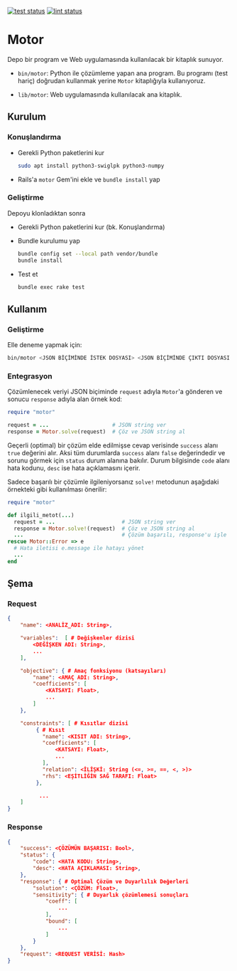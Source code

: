 [![test status](https://github.com/soletech/motor/workflows/Test/badge.svg)](https://github.com/soletech/motor/actions?query=workflow%3ATest)
[![lint status](https://github.com/soletech/motor/workflows/Lint/badge.svg)](https://github.com/soletech/motor/actions?query=workflow%3ALint)

# Motor

Depo bir program ve Web uygulamasında kullanılacak bir kitaplık sunuyor.

- `bin/motor`: Python ile çözümleme yapan ana program. Bu programı (test hariç) doğrudan kullanmak yerine `Motor`
  kitaplığıyla kullanıyoruz.

- `lib/motor`: Web uygulamasında kullanılacak ana kitaplık.

## Kurulum

### Konuşlandırma

- Gerekli Python paketlerini kur

  ```sh
  sudo apt install python3-swiglpk python3-numpy
  ```

- Rails'a `motor` Gem'ini ekle ve `bundle install` yap

### Geliştirme

Depoyu klonladıktan sonra

- Gerekli Python paketlerini kur (bk. Konuşlandırma)


- Bundle kurulumu yap

  ```sh
  bundle config set --local path vendor/bundle
  bundle install
  ```

- Test et

  ```sh
  bundle exec rake test
  ```

## Kullanım

### Geliştirme

Elle deneme yapmak için:

```sh
bin/motor <JSON BİÇİMİNDE İSTEK DOSYASI> <JSON BİÇİMİNDE ÇIKTI DOSYASI ADI>
```

### Entegrasyon

Çözümlenecek veriyi JSON biçiminde `request` adıyla `Motor`'a gönderen ve sonucu `response` adıyla alan örnek kod:

```ruby
require "motor"

request = ...                    # JSON string ver
response = Motor.solve(request)  # Çöz ve JSON string al
```

Geçerli (optimal) bir çözüm elde edilmişse cevap verisinde `success` alanı `true` değerini alır.  Aksi tüm durumlarda
`success` alanı `false` değerindedir ve sorunu görmek için `status` durum alanına bakılır.  Durum bilgisinde `code`
alanı hata kodunu, `desc` ise hata açıklamasını içerir.

Sadece başarılı bir çözümle ilgileniyorsanız `solve!` metodunun aşağıdaki örnekteki gibi kullanılması önerilir:

```ruby
require "motor"

def ilgili_metot(...)
  request = ...                     # JSON string ver
  response = Motor.solve!(request)  # Çöz ve JSON string al
  ...                               # Çözüm başarılı, response'u işle      
rescue Motor::Error => e
  # Hata iletisi e.message ile hatayı yönet
  ...
end
```


## Şema

### Request

```json
{
    "name": <ANALİZ_ADI: String>,

    "variables":  [ # Değişkenler dizisi
        <DEĞİŞKEN ADI: String>,
        ...
    ],

    "objective": { # Amaç fonksiyonu (katsayıları)
        "name": <AMAÇ ADI: String>,
        "coefficients": [
            <KATSAYI: Float>,
            ...
        ]
    },

    "constraints": [ # Kısıtlar dizisi
         { # Kısıt
           "name": <KISIT ADI: String>,
           "coefficients": [
               <KATSAYI: Float>,
               ...
           ],
           "relation": <İLİŞKİ: String (<=, >=, ==, <, >)>
           "rhs": <EŞİTLİĞİN SAĞ TARAFI: Float>
         },

          ...
    ]
}
```

### Response

```json
{
    "success": <ÇÖZÜMÜN BAŞARISI: Bool>,
    "status": {
        "code": <HATA KODU: String>,
        "desc": <HATA AÇIKLAMASI: String>,
    },
    "response": { # Optimal Çözüm ve Duyarlılık Değerleri
        "solution": <ÇÖZÜM: Float>,
        "sensitivity": { # Duyarlık çözümlemesi sonuçları
            "coeff": [
                ...
            ],
            "bound": [
                ...
            ]
        }
    },
    "request": <REQUEST VERİSİ: Hash>
}
```
